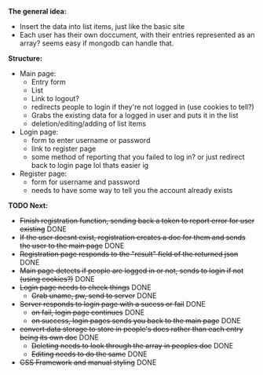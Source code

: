 **The general idea:**
- Insert the data into list items, just like the basic site
- Each user has their own doccument, with their entries represented as an array? seems easy if mongodb can handle that.

**Structure:** 
- Main page:
  - Entry form
  - List
  - Link to logout?
  - redirects people to login if they're not logged in (use cookies to tell?)
  - Grabs the existing data for a logged in user and puts it in the list
  - deletion/editing/adding of list items
- Login page:
  - form to enter username or password
  - link to register page
  - some method of reporting that you failed to log in? or just redirect back to login page lol thats easier ig
- Register page: 
  - form for username and password
  - needs to have some way to tell you the account already exists
  
**TODO Next:**
- ~~Finish registration function, sending back a token to report error for user existing~~ DONE
- ~~If the user doesnt exist, registration creates a doc for them and sends the user to the main page~~ DONE
- ~~Registration page responds to the "result" field of the returned json~~ DONE
- ~~Main page detects if people are logged in or not, sends to login if not (using cookies?)~~ DONE
- ~~Login page needs to check things~~ DONE
  - ~~Grab uname, pw, send to server~~ DONE
- ~~Server responds to login page with a sucess or fail~~ DONE
  - ~~on fail, login page continues~~ DONE
  - ~~on success, login pages sends you back to the main page~~ DONE
- ~~convert data storage to store in people's docs rather than each entry being its own doc~~ DONE
  - ~~Deleting needs to look through the array in peoples doc~~ DONE
  - ~~Editing needs to do the same~~ DONE
- ~~CSS Framework and manual styling~~ DONE